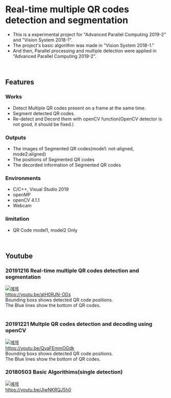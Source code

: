 # Real-time multiple QR codes detection and segmentation

* This is a experimental project for "Advanced Parallel Computing 2019-2" and "Vision System 2018-1".
* The project's basic algorithm was made in "Vision System 2018-1."
* And then, Parallel processing and multiple detection were applied in "Advanced Parallel Computing 2019-2".

<br>

## Features

### Works
* Detect Multiple QR codes present on a frame at the same time.
* Segment detected QR codes.
* Re-detect and Decord them with openCV function(OpenCV detector is not good, it should be fixed.)

### Outputs
* The images of Segmented QR codes(mode1: not-aligned, mode2:aligned)
* The positions of Segmented QR codes
* The decorded information of Segmented QR codes

### Environments
* C/C++, Visual Studio 2019
* openMP
* openCV 4.1.1
* Webcam

### limitation
* QR Code model1, model2 Only

<br>

## Youtube
### 20191216 Real-time multiple QR codes detection and segmentation
[![예제](http://img.youtube.com/vi/atH0RJN-ODs/0.jpg)](https://youtu.be/atH0RJN-ODs?t=0s) 
<br>
https://youtu.be/atH0RJN-ODs
<br>
Bounding boxs shows detected QR code positions.
<br>
The Blue lines show the bottom of QR codes.
<br>
<br>
### 20191221 Multple QR codes detection and decoding using openCV
[![예제](http://img.youtube.com/vi/QyaFEmmOGdk/0.jpg)](https://youtu.be/QyaFEmmOGdk?t=0s) 
<br>
https://youtu.be/QyaFEmmOGdk
<br>
Bounding boxs shows detected QR code positions.
<br>
The Blue lines show the bottom of QR codes.
<br>
### 20180503 Basic Algorithims(single detection)
[![예제](http://img.youtube.com/vi/JlwNKRQJ5h0/0.jpg)](https://youtu.be/JlwNKRQJ5h0?t=0s) 
<br>
https://youtu.be/JlwNKRQJ5h0
<br>
<br>

